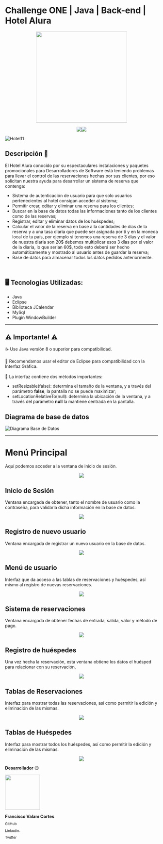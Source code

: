 # Challenge ONE | Java | Back-end | Hotel Alura

<p align="center" >
     <img width="300" heigth="300" src="https://user-images.githubusercontent.com/91544872/189419040-c093db78-c970-4960-8aca-ffcc11f7ffaf.png">
</p>
<p align = "center">
<img src="https://img.shields.io/badge/_Lenguaje-190202?style=flat"/><img src="https://img.shields.io/badge/_Java-F20000?style=flat"/>
</p>

![Hotel11](https://github.com/Valamca/Hotel_Alura_Challenge/assets/129345721/5623a74b-9029-443d-a4b5-95db4a224091)




## Descripción :page_facing_up:
El Hotel Alura conocido por su espectaculares instalaciones y paquetes promocionales para Desarrolladores de Software está teniendo problemas para llevar el control de las reservaciones hechas por sus clientes, por eso solicitan nuestra ayuda para desarrollar un sistema de reserva que contenga:

* Sistema de autenticación de usuario para que solo usuarios pertenecientes al hotel consigan acceder al sistema;
* Permitir crear, editar y eliminar una reserva para los clientes;
* Buscar en la base de datos todas las informaciones tanto de los clientes como de las reservas;
* Registrar, editar y eliminar datos de los huéspedes;
* Calcular el valor de la reserva en base a la cantidades de días de la reserva y a una tasa diaria que puede ser asignada por ti y en la moneda local de tu país, por ejemplo si tenemos una reserva de 3 días y el valor de nuestra diaria son 20$ debemos multiplicar esos 3 días por el valor de la diaria, lo que serian 60$, todo esto deberá ser hecho automáticamente y mostrado al usuario antes de guardar la reserva;
* Base de datos para almacenar todos los datos pedidos anteriormente.
</br>

## 🖥️ Tecnologías Utilizadas:

- Java
- Eclipse
- Biblioteca JCalendar
- MySql
- Plugin WindowBuilder </br>

---
## ⚠️ Importante! ⚠️

☕ Use Java versión 8 o superior para compatibilidad. </br></br>
📝 Recomendamos usar el editor de Eclipse para compatibilidad con la Interfaz Gráfica. </br></br>
🎨 La interfaz contiene dos métodos importantes:
- setResizable(false): determina el tamaño de la ventana, y a través del parámetro <strong>false</strong>, la pantalla no se puede maximizar;
- setLocationRelativeTo(null): determina la ubicación de la ventana, y a través del parámetro <strong>null</strong> la mantiene centrada en la pantalla.

## Diagrama de base de datos <br>
![Diagrama Base de Datos](https://github.com/Valamca/Hotel_Alura_Challenge/assets/129345721/cbc4dfe2-5efa-4635-b601-678c3013073a)

---
# Menú Principal <br>
Aquí podemos acceder a la ventana de inicio de sesión.
<p align="center" >
     <img src="https://i.postimg.cc/ZKChFyqy/Men-Principal.png">
</p>

## Inicio de Sesión <br>
Ventana encargada de obtener, tanto el nombre de usuario como la contraseña, para validarla dicha información en la base de datos.
<p align="center" >
     <img src="https://i.postimg.cc/MZ16fBvZ/Iniciar-Sesi-n2.png">
</p>

## Registro de nuevo usuario
Ventana encargada de registrar un nuevo usuario en la base de datos.

<p align="center" >
     <img src="https://i.postimg.cc/wBwxvQr7/Nuevo-Usuario3.png">
</p>

## Menú de usuario
Interfaz que da acceso a las tablas de reservaciones y huéspedes, así mismo al registro de nuevas reservaciones.

<p align="center" >
     <img src="https://i.postimg.cc/SjFWJhPQ/Men-Usuario4.png">
</p>

## Sistema de reservaciones
Ventana encargada de obtener fechas de entrada, salida, valor y método de pago.

<p align="center" >
     <img src="https://i.postimg.cc/8C2Lzv0Q/Sistema-Reservas5.png">
</p>

## Registro de huéspedes
Una vez hecha la reservación, esta ventana obtiene los datos el huésped para relacionar con su reservación.

<p align="center" >
     <img src="https://i.postimg.cc/hv7w7VSL/Registro-Huesped6.png">
</p>

## Tablas de Reservaciones
Interfaz para mostrar todas las reservaciones, así como permitir la edición y eliminación de las mismas.

<p align="center" >
     <img src="https://i.postimg.cc/4Nf4RMyp/Tabla-Reservas7.png">
</p>

## Tablas de Huéspedes
Interfaz para mostrar todos los huéspedes, así como permitir la edición y eliminación de las mismas.

<p align="center" >
     <img src="https://i.postimg.cc/66L6SwW9/Tabla-Huespedes8.png">
</p>

**Desarrollador** :wink: 

 <img src="https://avatars.githubusercontent.com/u/129345721?v=4" width=115>
 
 **Francisco Valam Cortes**  <br>[<sub>GitHub</sub>](https://github.com/ValamCA) <img src="https://i.postimg.cc/hPxhb2YB/icons8-github-50.png" width =16>
 <br>[<sub>Linkedin </sub> ](https://www.linkedin.com/in/franciscovalamca/)<img src="https://i.postimg.cc/C5LJHycc/icons8-linkedin-48.png" width =16 ><br>
 [<sub>Twitter</sub>](https://twitter.com/FNiggalam)<img src="https://i.postimg.cc/xTrL2ND9/icons8-twitter-48.png" width =16 ><br>

